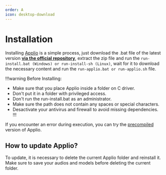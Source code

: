 ```yaml
---
order: A
icon: desktop-download
---
```


# Installation

Installing [Applio](https://docs.applio.org/beginners/frequent-doubts/#what-is-applio-and-where-can-i-use-it) is a simple process, just download the .bat file of the latest version **[via the official repository](https://github.com/IAHispano/Applio/releases)**, extract the zip file and run the `run-install.bat (Windows) or run-install-sh (Linux)`, wait for it to download the necessary content and run the `run-applio.bat or run-applio.sh` file.

!!!warning Before Installing:
- Make sure that you place Applio inside a folder on C driver.
- Don't put it in a folder with privileged access.
- Don't run the run-install.bat as an administrator.
- Make sure the path does not contain any spaces or special characters.
- Desactivate your antivirus and firewall to avoid missing dependencies.
!!!

If you encounter an error during execution, you can try the [precompiled](/faq\Installation\Compiled.md) version of Applio.

## How to update Applio?
To update, it is necessary to delete the current Applio folder and reinstall it. Make sure to save your audios and models before deleting the current folder.

